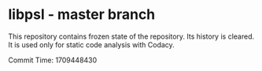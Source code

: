 # libpsl - master branch

This repository contains frozen state of the repository.
Its history is cleared. It is used only for static code
analysis with Codacy.

Commit Time: 1709448430